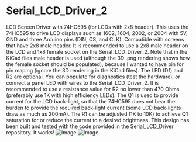 # Serial_LCD_Driver_2
LCD Screen Driver with 74HC595 (for LCDs with 2x8 header).
This uses the 74HC595 to drive LCD displays such as 1602, 1604, 2002, or 2004 with 5V, GND and three Arduino pins (DIN, CS, and CLK). Compatible with screens that have 2x8 male header.
It is recommended to use a 2x8 male header on the LCD and 1x8 female socket on the Serial_LCD_Driver_2.
Note that in the KiCad files male header is used (although the 3D .png rendering shows how the female socket should be populated), because I wanted to have pin for pin maping (ignore the 3D rendering in the KiCad files).
The LED (D1) and R2 are optional. You can populate for diagnostics (test the hardware), or connect a panel LED with wires to the Serial_LCD_Driver_2.
It is recommended to use a resistance value for R2 no lower than 470 Ohms (preferably use 1K with high efficiency LEDs).
The Q1 is used to provide current for the LCD back-light, so that the 74HC595 does not bear the burden to provide the required back-light current (some LCD back-lights draw as much as 200mA). The R1 can be adjusted (1K to 10K) to achieve Q1 saturation for or reduce the current to a desired brightness.
This design has been built and tested with the code provided in the Serial_LCD_Driver repository. It works! 
![Image](https://github.com/dcelectr/Serial_LCD_Driver_2/blob/master/Serial_LCD_Driver2_front.png)
![Image](https://github.com/dcelectr/Serial_LCD_Driver_2/blob/master/Serial_LCD_Driver2_back.png)
